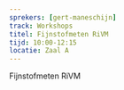 ```yaml
---
sprekers: [gert-maneschijn]
track: Workshops
titel: Fijnstofmeten RiVM
tijd: 10:00-12:15
locatie: Zaal A
---
```

Fijnstofmeten RiVM